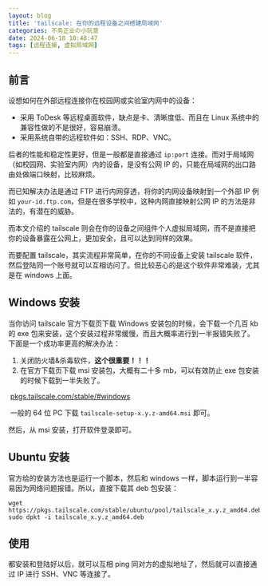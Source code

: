 ```yaml
---
layout: blog
title: 'tailscale: 在你的远程设备之间搭建局域网'
categories: 不务正业の小玩意
date: 2024-06-18 10:48:47
tags: [远程连接, 虚拟局域网]
---
```


## 前言

设想如何在外部远程连接你在校园网或实验室内网中的设备：

- 采用 ToDesk 等远程桌面软件，缺点是卡、清晰度低、而且在 Linux 系统中的兼容性做的不是很好，容易崩溃。
- 采用系统自带的远程软件如：SSH、RDP、VNC。

后者的性能和稳定性更好，但是一般都是直接通过 `ip:port` 连接。而对于局域网（如校园网、实验室内网）内的设备，是没有公网 IP 的，只能在局域网的出口路由处做端口映射，比较麻烦。

而已知解决办法是通过 FTP 进行内网穿透，将你的内网设备映射到一个外部 IP 例如 `your-id.ftp.com`，但是在很多学校中，这种内网直接映射公网 IP 的方法是非法的，有潜在的威胁。

而本文介绍的 tailscale 则会在你的设备之间组件个人虚拟局域网，而不是直接把你的设备暴露在公网上，更加安全，且可以达到同样的效果。

而要配置 tailscale，其实流程非常简单，在你的不同设备上安装 tailscale 软件，然后登陆同一个账号就可以互相访问了。但比较恶心的是这个软件非常难装，尤其是在 windows 上面。

## Windows 安装

当你访问 tailscale 官方下载页下载 Windows 安装包的时候，会下载一个几百 kb 的 exe 包来安装，这个安装过程非常缓慢，而且大概率进行到一半报错失败了。下面是一个成功率更高的解决办法：

1. 关闭防火墙&杀毒软件，**这个很重要！！！**
2. 在官方下载页下载 msi 安装包，大概有二十多 mb，可以有效防止 exe 包安装的时候下载到一半失败了。

​		[pkgs.tailscale.com/stable/#windows](https://pkgs.tailscale.com/stable/#windows)

​		一般的 64 位 PC 下载 `tailscale-setup-x.y.z-amd64.msi` 即可。

然后，从 msi 安装，打开软件登录即可。

## Ubuntu 安装

官方给的安装方法也是运行一个脚本，然后和 windows 一样，脚本运行到一半容易因为网络问题报错。所以，直接下载其 deb 包安装：

```
wget https://pkgs.tailscale.com/stable/ubuntu/pool/tailscale_x.y.z_amd64.deb
sudo dpkt -i tailscale_x.y.z_amd64.deb
```

## 使用

都安装和登陆好以后，就可以互相 ping 同对方的虚拟地址了，然后就可以直接通过 IP 进行 SSH、VNC 等连接了。
